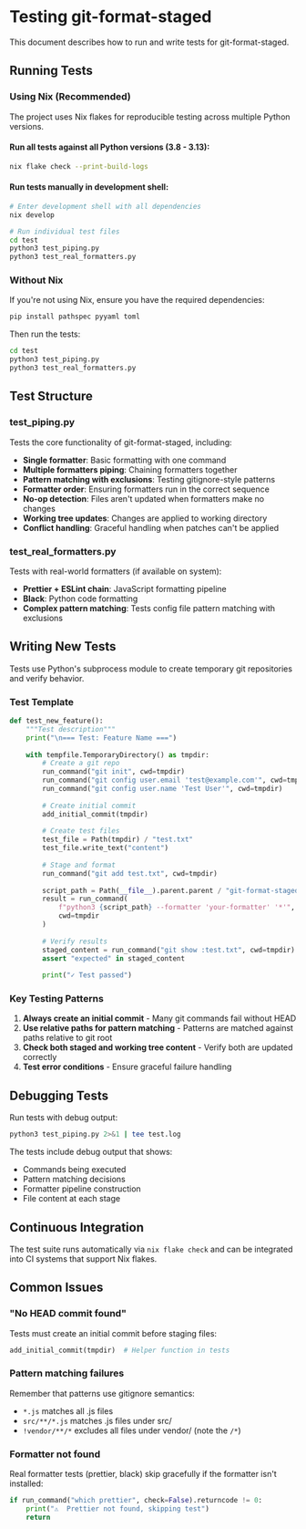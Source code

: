 # Testing git-format-staged

This document describes how to run and write tests for git-format-staged.

## Running Tests

### Using Nix (Recommended)

The project uses Nix flakes for reproducible testing across multiple Python versions.

#### Run all tests against all Python versions (3.8 - 3.13):
```bash
nix flake check --print-build-logs
```

#### Run tests manually in development shell:
```bash
# Enter development shell with all dependencies
nix develop

# Run individual test files
cd test
python3 test_piping.py
python3 test_real_formatters.py
```

### Without Nix

If you're not using Nix, ensure you have the required dependencies:
```bash
pip install pathspec pyyaml toml
```

Then run the tests:
```bash
cd test
python3 test_piping.py
python3 test_real_formatters.py
```

## Test Structure

### test_piping.py
Tests the core functionality of git-format-staged, including:
- **Single formatter**: Basic formatting with one command
- **Multiple formatters piping**: Chaining formatters together
- **Pattern matching with exclusions**: Testing gitignore-style patterns
- **Formatter order**: Ensuring formatters run in the correct sequence
- **No-op detection**: Files aren't updated when formatters make no changes
- **Working tree updates**: Changes are applied to working directory
- **Conflict handling**: Graceful handling when patches can't be applied

### test_real_formatters.py
Tests with real-world formatters (if available on system):
- **Prettier + ESLint chain**: JavaScript formatting pipeline
- **Black**: Python code formatting
- **Complex pattern matching**: Tests config file pattern matching with exclusions

## Writing New Tests

Tests use Python's subprocess module to create temporary git repositories and verify behavior.

### Test Template
```python
def test_new_feature():
    """Test description"""
    print("\n=== Test: Feature Name ===")
    
    with tempfile.TemporaryDirectory() as tmpdir:
        # Create a git repo
        run_command("git init", cwd=tmpdir)
        run_command("git config user.email 'test@example.com'", cwd=tmpdir)
        run_command("git config user.name 'Test User'", cwd=tmpdir)
        
        # Create initial commit
        add_initial_commit(tmpdir)
        
        # Create test files
        test_file = Path(tmpdir) / "test.txt"
        test_file.write_text("content")
        
        # Stage and format
        run_command("git add test.txt", cwd=tmpdir)
        
        script_path = Path(__file__).parent.parent / "git-format-staged"
        result = run_command(
            f"python3 {script_path} --formatter 'your-formatter' '*'",
            cwd=tmpdir
        )
        
        # Verify results
        staged_content = run_command("git show :test.txt", cwd=tmpdir).stdout
        assert "expected" in staged_content
        
        print("✓ Test passed")
```

### Key Testing Patterns

1. **Always create an initial commit** - Many git commands fail without HEAD
2. **Use relative paths for pattern matching** - Patterns are matched against paths relative to git root
3. **Check both staged and working tree content** - Verify both are updated correctly
4. **Test error conditions** - Ensure graceful failure handling

## Debugging Tests

Run tests with debug output:
```bash
python3 test_piping.py 2>&1 | tee test.log
```

The tests include debug output that shows:
- Commands being executed
- Pattern matching decisions
- Formatter pipeline construction
- File content at each stage

## Continuous Integration

The test suite runs automatically via `nix flake check` and can be integrated into CI systems that support Nix flakes.

## Common Issues

### "No HEAD commit found"
Tests must create an initial commit before staging files:
```python
add_initial_commit(tmpdir)  # Helper function in tests
```

### Pattern matching failures
Remember that patterns use gitignore semantics:
- `*.js` matches all .js files
- `src/**/*.js` matches .js files under src/
- `!vendor/**/*` excludes all files under vendor/ (note the `/*`)

### Formatter not found
Real formatter tests (prettier, black) skip gracefully if the formatter isn't installed:
```python
if run_command("which prettier", check=False).returncode != 0:
    print("⚠️  Prettier not found, skipping test")
    return
```